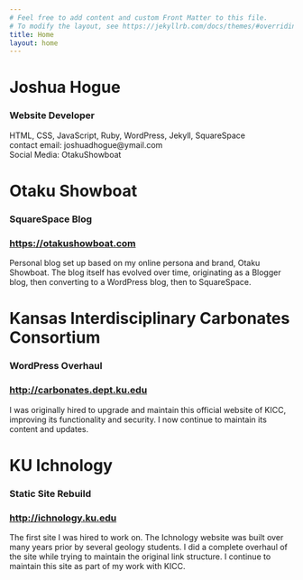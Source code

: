 ```yaml
---
# Feel free to add content and custom Front Matter to this file.
# To modify the layout, see https://jekyllrb.com/docs/themes/#overriding-theme-defaults
title: Home
layout: home
---
```

<div id="personal">
	<h1>Joshua Hogue</h1>
	<h3>Website Developer</h3>
	<p>HTML, CSS, JavaScript, Ruby, WordPress, Jekyll, SquareSpace<br />
	contact email: joshuadhogue@ymail.com<br />
	Social Media: OtakuShowboat</p>
</div>

<div id="portfolio">
	<h1>Otaku Showboat</h1>
	<h3>SquareSpace Blog</h3>
	<h3><a href="https://otakushowboat.com" target="_blank">https://otakushowboat.com</a></h3>
	<p>Personal blog set up based on my online persona and brand, Otaku Showboat. The blog itself has evolved over time, originating as a Blogger blog, then converting to a WordPress blog, then to SquareSpace.</p>
	<h1>Kansas Interdisciplinary Carbonates Consortium</h1>
	<h3>WordPress Overhaul</h3>
	<h3><a href="http://carbonates.dept.ku.edu" target="_blank">http://carbonates.dept.ku.edu</a></h3>
	<p>I was originally hired to upgrade and maintain this official website of KICC, improving its functionality and security. I now continue to maintain its content and updates.</p>
	<h1>KU Ichnology</h1>
	<h3>Static Site Rebuild</h3>
	<h3><a href="http://ichnology.ku.edu" target="_blank">http://ichnology.ku.edu</a></h3>
	<p>The first site I was hired to work on. The Ichnology website was built over many years prior by several geology students. I did a complete overhaul of the site while trying to maintain the original link structure. I continue to maintain this site as part of my work with KICC.</p>
</div>